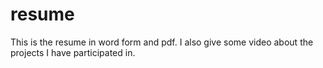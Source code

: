 # resume

This is the resume in word form and pdf. I also give some video about the projects I have participated in.


